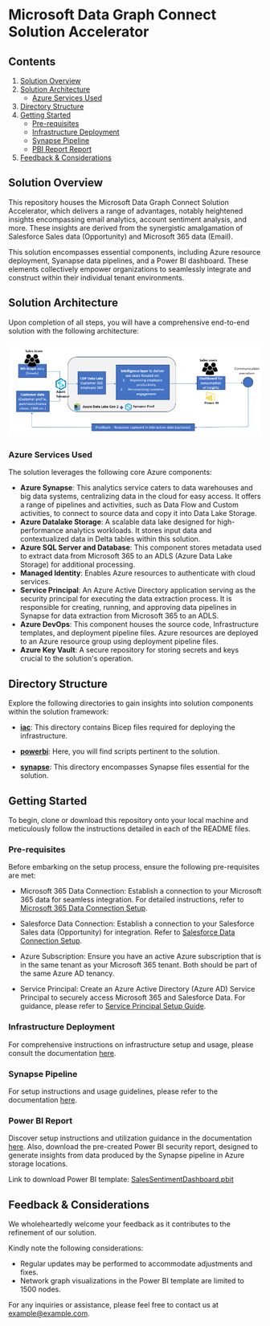 # Microsoft Data Graph Connect Solution Accelerator

## Contents

1. [Solution Overview](#solution-overview)
2. [Solution Architecture](#solution-architecture)
   - [Azure Services Used](#azure-services-used)
3. [Directory Structure](#directory-structure)
4. [Getting Started](#getting-started)
   - [Pre-requisites](#pre-requisites)
   - [Infrastructure Deployment](#infrastructure-deployment)
   - [Synapse Pipeline](#synapse-pipeline)
   - [PBI Report Report](#pbi-report-report)
5. [Feedback & Considerations](#feedback-considerations)

## Solution Overview
This repository houses the Microsoft Data Graph Connect Solution Accelerator, which delivers a range of advantages, notably heightened insights encompassing email analytics, account sentiment analysis, and more. These insights are derived from the synergistic amalgamation of Salesforce Sales data (Opportunity) and Microsoft 365 data (Email).

This solution encompasses essential components, including Azure resource deployment, Syanapse data pipelines, and a Power BI dashboard. These elements collectively empower organizations to seamlessly integrate and construct within their individual tenant environments.

## Solution Architecture

Upon completion of all steps, you will have a comprehensive end-to-end solution with the following architecture:

![Architecture](docs/media/Architecture.PNG)

### Azure Services Used

The solution leverages the following core Azure components:

- **Azure Synapse**: This analytics service caters to data warehouses and big data systems, centralizing data in the cloud for easy access. It offers a range of pipelines and activities, such as Data Flow and Custom activities, to connect to source data and copy it into Data Lake Storage.
- **Azure Datalake Storage**: A scalable data lake designed for high-performance analytics workloads. It stores input data and contextualized data in Delta tables within this solution.
- **Azure SQL Server and Database**: This component stores metadata used to extract data from Microsoft 365 to an ADLS (Azure Data Lake Storage) for additional processing.
- **Managed Identity**: Enables Azure resources to authenticate with cloud services.
- **Service Principal**: An Azure Active Directory application serving as the security principal for executing the data extraction process. It is responsible for creating, running, and approving data pipelines in Synapse for data extraction from Microsoft 365 to an ADLS.
- **Azure DevOps**: This component houses the source code, Infrastructure templates, and deployment pipeline files. Azure resources are deployed to an Azure resource group using deployment pipeline files.
- **Azure Key Vault**: A secure repository for storing secrets and keys crucial to the solution's operation.

## Directory Structure

Explore the following directories to gain insights into solution components within the solution framework:

- **[iac](iac)**: This directory contains Bicep files required for deploying the infrastructure. 

- **[powerbi](powerbi)**: Here, you will find scripts pertinent to the solution. 

- **[synapse](synapse)**: This directory encompasses Synapse files essential for the solution. 

## Getting Started

To begin, clone or download this repository onto your local machine and meticulously follow the instructions detailed in each of the README files.

### Pre-requisites

Before embarking on the setup process, ensure the following pre-requisites are met:

- Microsoft 365 Data Connection: Establish a connection to your Microsoft 365 data for seamless integration. For detailed instructions, refer to [Microsoft 365 Data Connection Setup](https://learn.microsoft.com/en-us/viva/solutions/data-lakes/microsoft-graph-data-connect).

- Salesforce Data Connection: Establish a connection to your Salesforce Sales data (Opportunity) for integration. Refer to [Salesforce Data Connection Setup](https://learn.microsoft.com/en-us/azure/data-factory/connector-salesforce?tabs=data-factory).

- Azure Subscription: Ensure you have an active Azure subscription that is in the same tenant as your Microsoft 365 tenant. Both should be part of the same Azure AD tenancy.

- Service Principal: Create an Azure Active Directory (Azure AD) Service Principal to securely access Microsoft 365 and Salesforce Data. For guidance, please refer to [Service Principal Setup Guide](https://learn.microsoft.com/en-us/azure/active-directory/develop/howto-create-service-principal-portal#register-an-application-with-azure-ad-and-create-a-service-principal).

### Infrastructure Deployment

For comprehensive instructions on infrastructure setup and usage, please consult the documentation [here](iac/README.md).

### Synapse Pipeline

For setup instructions and usage guidelines, please refer to the documentation [here](synapse/README.md).

### Power BI Report

Discover setup instructions and utilization guidance in the documentation [here](powerbi/README.md). Also, download the pre-created Power BI security report, designed to generate insights from data produced by the Synapse pipeline in Azure storage locations.

Link to download Power BI template: [SalesSentimentDashboard.pbit](powerbi/SalesSentimentDashboard.pbit)

## Feedback & Considerations

We wholeheartedly welcome your feedback as it contributes to the refinement of our solution.

Kindly note the following considerations:

- Regular updates may be performed to accommodate adjustments and fixes.
- Network graph visualizations in the Power BI template are limited to 1500 nodes.

For any inquiries or assistance, please feel free to contact us at [example@example.com](mailto:example@example.com).
